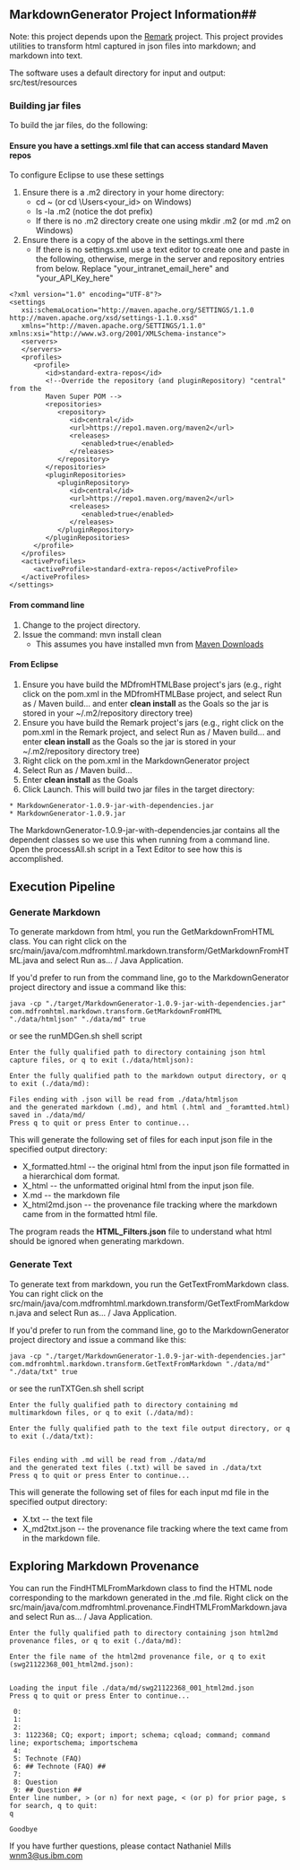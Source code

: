 ## MarkdownGenerator Project Information##

Note: this project depends upon the [Remark][] project. 
This project provides utilities to transform html captured in json files into markdown; and markdown into text.

The software uses a default directory for input and output: src/test/resources

### Building jar files ###

To build the jar files, do the following:

#### Ensure you have a settings.xml file that can access standard Maven repos ####

To configure Eclipse to use these settings
  1. Ensure there is a .m2 directory in your home directory:
     * cd ~ (or cd \Users\<your_id> on Windows)
     * ls -la .m2 (notice the dot prefix)
     * If there is no .m2 directory create one using mkdir .m2 (or md .m2 on Windows)
  2. Ensure there is a copy of the above in the settings.xml there
     * If there is no settings.xml use a text editor to create one and paste in the following, otherwise, merge in the server and repository entries from below. Replace "your_intranet_email_here" and "your_API_Key_here"

```
<?xml version="1.0" encoding="UTF-8"?>
<settings
   xsi:schemaLocation="http://maven.apache.org/SETTINGS/1.1.0 http://maven.apache.org/xsd/settings-1.1.0.xsd"
   xmlns="http://maven.apache.org/SETTINGS/1.1.0" xmlns:xsi="http://www.w3.org/2001/XMLSchema-instance">
   <servers>
   </servers>
   <profiles>
      <profile>
         <id>standard-extra-repos</id>
         <!--Override the repository (and pluginRepository) "central" from the
         Maven Super POM -->
         <repositories>
            <repository>
               <id>central</id>
               <url>https://repo1.maven.org/maven2</url>
               <releases>
                  <enabled>true</enabled>
               </releases>
            </repository>
         </repositories>
         <pluginRepositories>
            <pluginRepository>
               <id>central</id>
               <url>https://repo1.maven.org/maven2</url>
               <releases>
                  <enabled>true</enabled>
               </releases>
            </pluginRepository>
         </pluginRepositories>
      </profile>
   </profiles>
   <activeProfiles>
      <activeProfile>standard-extra-repos</activeProfile>
   </activeProfiles>
</settings>      
```

#### From command line ####

  1. Change to the project directory.
  2. Issue the command: mvn install clean 
     * This assumes you have installed mvn from [Maven Downloads][Maven_Downloads]

#### From Eclipse ####

  1. Ensure you have build the MDfromHTMLBase project's jars (e.g., right click on the pom.xml in the MDfromHTMLBase project, and select Run as / Maven build... and enter **clean install** as the Goals so the jar is stored in your ~/.m2/repository directory tree)
  2. Ensure you have build the Remark project's jars (e.g., right click on the pom.xml in the Remark project, and select Run as / Maven build... and enter **clean install** as the Goals so the jar is stored in your ~/.m2/repository directory tree)
  3. Right click on the pom.xml in the MarkdownGenerator project
  4. Select Run as / Maven build...
  5. Enter **clean install** as the Goals
  6. Click Launch. This will build two jar files in the target directory:
  
    * MarkdownGenerator-1.0.9-jar-with-dependencies.jar
    * MarkdownGenerator-1.0.9.jar

The MarkdownGenerator-1.0.9-jar-with-dependencies.jar contains all the dependent classes so we use this when running from a command line. Open the processAll.sh script in a Text Editor to see how this is accomplished.

## Execution Pipeline ##

### Generate Markdown ###

To generate markdown from html, you run the GetMarkdownFromHTML class. You can right click on the src/main/java/com.mdfromhtml.markdown.transform/GetMarkdownFromHTML.java and select Run as... / Java Application. 

If you'd prefer to run from the command line, go to the MarkdownGenerator project directory and issue a command like this:
```
java -cp "./target/MarkdownGenerator-1.0.9-jar-with-dependencies.jar" com.mdfromhtml.markdown.transform.GetMarkdownFromHTML "./data/htmljson" "./data/md" true
```
or see the runMDGen.sh shell script

```
Enter the fully qualified path to directory containing json html capture files, or q to exit (./data/htmljson):

Enter the fully qualified path to the markdown output directory, or q to exit (./data/md):

Files ending with .json will be read from ./data/htmljson
and the generated markdown (.md), and html (.html and _foramtted.html) saved in ./data/md/
Press q to quit or press Enter to continue...
```

This will generate the following set of files for each input json file in the specified output directory:

  * X_formatted.html -- the original html from the input json file formatted in a hierarchical dom format.
  * X_html -- the unformatted original html from the input json file.
  * X.md -- the markdown file
  * X_html2md.json -- the provenance file tracking where the markdown came from in the formatted html file.

The program reads the **HTML_Filters.json** file to understand what html should be ignored when generating markdown.

### Generate Text ###

To generate text from markdown, you run the GetTextFromMarkdown class. You can right click on the src/main/java/com.mdfromhtml.markdown.transform/GetTextFromMarkdown.java and select Run as... / Java Application.

If you'd prefer to run from the command line, go to the MarkdownGenerator project directory and issue a command like this:
```
java -cp "./target/MarkdownGenerator-1.0.9-jar-with-dependencies.jar" com.mdfromhtml.markdown.transform.GetTextFromMarkdown "./data/md" "./data/txt" true
```
or see the runTXTGen.sh shell script

```
Enter the fully qualified path to directory containing md multimarkdown files, or q to exit (./data/md):

Enter the fully qualified path to the text file output directory, or q to exit (./data/txt):


Files ending with .md will be read from ./data/md
and the generated text files (.txt) will be saved in ./data/txt
Press q to quit or press Enter to continue...
```

This will generate the following set of files for each input md file in the specified output directory:

  * X.txt -- the text file
  * X_md2txt.json -- the provenance file tracking where the text came from in the markdown file.

## Exploring Markdown Provenance ##

You can run the FindHTMLFromMarkdown class to find the HTML node corresponding to the markdown generated in the .md file. Right click on the src/main/java/com.mdfromhtml.provenance.FindHTMLFromMarkdown.java and select Run as... / Java Application.

```
Enter the fully qualified path to directory containing json html2md provenance files, or q to exit (./data/md):

Enter the file name of the html2md provenance file, or q to exit (swg21122368_001_html2md.json):


Loading the input file ./data/md/swg21122368_001_html2md.json
Press q to quit or press Enter to continue...

 0: 
 1: 
 2: 
 3: 1122368; CQ; export; import; schema; cqload; command; command line; exportschema; importschema
 4: 
 5: Technote (FAQ)
 6: ## Technote (FAQ) ##
 7: 
 8: Question
 9: ## Question ##
Enter line number, > (or n) for next page, < (or p) for prior page, s for search, q to quit:
q

Goodbye
```
If you have further questions, please contact Nathaniel Mills wnm3@us.ibm.com

[Remark]: https://github.com/IBM/MDfromHTML/tree/dev/Remark
[Maven_Downloads]: http://maven.apache.org/download.cgi
